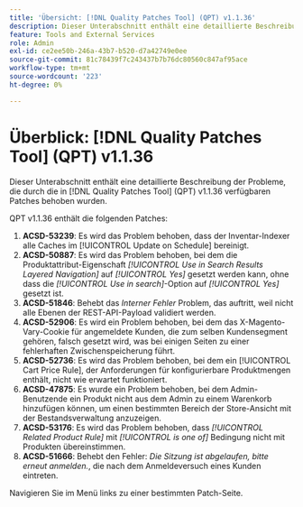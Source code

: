 ```yaml
---
title: 'Übersicht: [!DNL Quality Patches Tool] (QPT) v1.1.36'
description: Dieser Unterabschnitt enthält eine detaillierte Beschreibung der Probleme, die durch die in Version 1.1.36  [!DNL Quality Patches Tool]  Patches behoben wurden.
feature: Tools and External Services
role: Admin
exl-id: ce2ee50b-246a-43b7-b520-d7a42749e0ee
source-git-commit: 81c78439f7c243437b7b76dc80560c847af95ace
workflow-type: tm+mt
source-wordcount: '223'
ht-degree: 0%

---
```


# Überblick: [!DNL Quality Patches Tool] (QPT) v1.1.36

Dieser Unterabschnitt enthält eine detaillierte Beschreibung der Probleme, die durch die in [!DNL Quality Patches Tool] (QPT) v1.1.36 verfügbaren Patches behoben wurden.

QPT v1.1.36 enthält die folgenden Patches:

1. **ACSD-53239**: Es wird das Problem behoben, dass der Inventar-Indexer alle Caches im [!UICONTROL Update on Schedule] bereinigt.
1. **ACSD-50887**: Es wird das Problem behoben, bei dem die Produktattribut-Eigenschaft *[!UICONTROL Use in Search Results Layered Navigation]* auf *[!UICONTROL Yes]* gesetzt werden kann, ohne dass die *[!UICONTROL Use in search]*-Option auf *[!UICONTROL Yes]* gesetzt ist.
1. **ACSD-51846**: Behebt das *Interner Fehler* Problem, das auftritt, weil nicht alle Ebenen der REST-API-Payload validiert werden.
1. **ACSD-52906**: Es wird ein Problem behoben, bei dem das X-Magento-Vary-Cookie für angemeldete Kunden, die zum selben Kundensegment gehören, falsch gesetzt wird, was bei einigen Seiten zu einer fehlerhaften Zwischenspeicherung führt.
1. **ACSD-52736**: Es wird das Problem behoben, bei dem ein [!UICONTROL Cart Price Rule], der Anforderungen für konfigurierbare Produktmengen enthält, nicht wie erwartet funktioniert.
1. **ACSD-47875**: Es wurde ein Problem behoben, bei dem Admin-Benutzende ein Produkt nicht aus dem Admin zu einem Warenkorb hinzufügen können, um einen bestimmten Bereich der Store-Ansicht mit der Bestandsverwaltung anzuzeigen.
1. **ACSD-53176**: Es wird das Problem behoben, dass *[!UICONTROL Related Product Rule]* mit *[!UICONTROL is one of]* Bedingung nicht mit Produkten übereinstimmen.
1. **ACSD-51666**: Behebt den Fehler: *Die Sitzung ist abgelaufen, bitte erneut anmelden.*, die nach dem Anmeldeversuch eines Kunden eintreten.

Navigieren Sie im Menü links zu einer bestimmten Patch-Seite.

